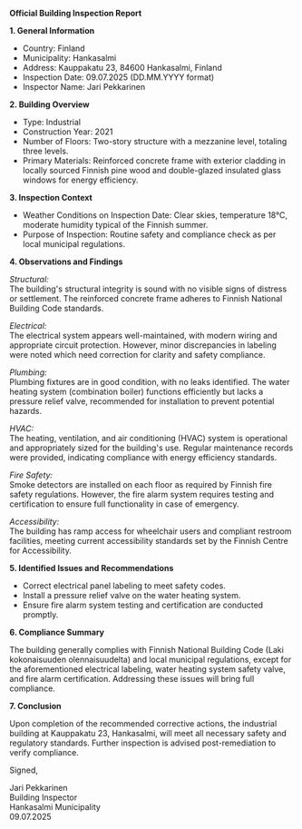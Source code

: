 **Official Building Inspection Report**

**1. General Information**

- Country: Finland
- Municipality: Hankasalmi
- Address: Kauppakatu 23, 84600 Hankasalmi, Finland
- Inspection Date: 09.07.2025 (DD.MM.YYYY format)
- Inspector Name: Jari Pekkarinen

**2. Building Overview**

- Type: Industrial
- Construction Year: 2021
- Number of Floors: Two-story structure with a mezzanine level, totaling three levels.
- Primary Materials: Reinforced concrete frame with exterior cladding in locally sourced Finnish pine wood and double-glazed insulated glass windows for energy efficiency.

**3. Inspection Context**

- Weather Conditions on Inspection Date: Clear skies, temperature 18°C, moderate humidity typical of the Finnish summer.
- Purpose of Inspection: Routine safety and compliance check as per local municipal regulations.

**4. Observations and Findings**

*Structural:*  
The building's structural integrity is sound with no visible signs of distress or settlement. The reinforced concrete frame adheres to Finnish National Building Code standards.

*Electrical:*  
The electrical system appears well-maintained, with modern wiring and appropriate circuit protection. However, minor discrepancies in labeling were noted which need correction for clarity and safety compliance.

*Plumbing:*  
Plumbing fixtures are in good condition, with no leaks identified. The water heating system (combination boiler) functions efficiently but lacks a pressure relief valve, recommended for installation to prevent potential hazards.

*HVAC:*  
The heating, ventilation, and air conditioning (HVAC) system is operational and appropriately sized for the building's use. Regular maintenance records were provided, indicating compliance with energy efficiency standards.

*Fire Safety:*  
Smoke detectors are installed on each floor as required by Finnish fire safety regulations. However, the fire alarm system requires testing and certification to ensure full functionality in case of emergency.

*Accessibility:*  
The building has ramp access for wheelchair users and compliant restroom facilities, meeting current accessibility standards set by the Finnish Centre for Accessibility.

**5. Identified Issues and Recommendations**

- Correct electrical panel labeling to meet safety codes.
- Install a pressure relief valve on the water heating system.
- Ensure fire alarm system testing and certification are conducted promptly.

**6. Compliance Summary**

The building generally complies with Finnish National Building Code (Laki kokonaisuuden olennaisuudelta) and local municipal regulations, except for the aforementioned electrical labeling, water heating system safety valve, and fire alarm certification. Addressing these issues will bring full compliance.

**7. Conclusion**

Upon completion of the recommended corrective actions, the industrial building at Kauppakatu 23, Hankasalmi, will meet all necessary safety and regulatory standards. Further inspection is advised post-remediation to verify compliance. 

Signed,

Jari Pekkarinen  
Building Inspector  
Hankasalmi Municipality  
09.07.2025